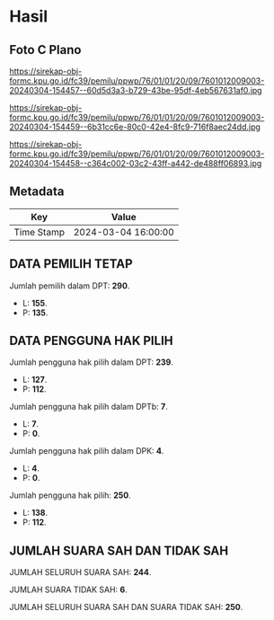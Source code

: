 # Hasil

## Foto C Plano

https://sirekap-obj-formc.kpu.go.id/fc39/pemilu/ppwp/76/01/01/20/09/7601012009003-20240304-154457--60d5d3a3-b729-43be-95df-4eb567631af0.jpg

https://sirekap-obj-formc.kpu.go.id/fc39/pemilu/ppwp/76/01/01/20/09/7601012009003-20240304-154459--6b31cc6e-80c0-42e4-8fc9-716f8aec24dd.jpg

https://sirekap-obj-formc.kpu.go.id/fc39/pemilu/ppwp/76/01/01/20/09/7601012009003-20240304-154458--c364c002-03c2-43ff-a442-de488ff06893.jpg


## Metadata

| Key        | Value               |
| ---------- | ------------------- |
| Time Stamp | 2024-03-04 16:00:00 |


## DATA PEMILIH TETAP

Jumlah pemilih dalam DPT: **290**.
 * L: **155**.
 * P: **135**.

## DATA PENGGUNA HAK PILIH

Jumlah pengguna hak pilih dalam DPT: **239**.
 * L: **127**.
 * P: **112**.

Jumlah pengguna hak pilih dalam DPTb: **7**.
 * L: **7**.
 * P: **0**.

Jumlah pengguna hak pilih dalam DPK: **4**.
 * L: **4**.
 * P: **0**.

Jumlah pengguna hak pilih: **250**.
 * L: **138**.
 * P: **112**.

## JUMLAH SUARA SAH DAN TIDAK SAH

JUMLAH SELURUH SUARA SAH: **244**.

JUMLAH SUARA TIDAK SAH: **6**.

JUMLAH SELURUH SUARA SAH DAN SUARA TIDAK SAH: **250**.


